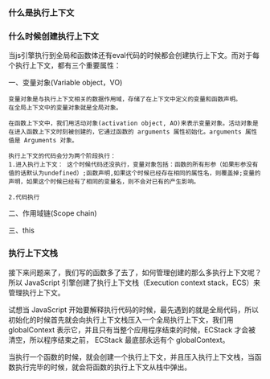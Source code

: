 ### 什么是执行上下文

### 什么时候创建执行上下文 
当js引擎执行到全局和函数体还有eval代码的时候都会创建执行上下文。而对于每个执行上下文，都有三个重要属性：

一、变量对象(Variable object，VO)
    
    变量对象是与执行上下文相关的数据作用域，存储了在上下文中定义的变量和函数声明。
    在全局上下文中的变量对象就是全局对象。
    
    在函数上下文中，我们用活动对象(activation object, AO)来表示变量对象。活动对象是在进入函数上下文时刻被创建的，它通过函数的 arguments 属性初始化。arguments 属性值是 Arguments 对象。

    执行上下文的代码会分为两个阶段执行：
    1.进入执行上下文： 这个时候代码还没执行，变量对象包括：函数的所有形参（如果形参没有值的话默认为undefined）;函数声明,如果这个时候已经存在相同的属性名，则覆盖掉;变量的声明，如果这个时候已经有了相同的变量名，则不会对已有的产生影响。
    
    2.代码执行
    
二、作用域链(Scope chain)


三、this
### 执行上下文栈
接下来问题来了，我们写的函数多了去了，如何管理创建的那么多执行上下文呢？
所以 JavaScript 引擎创建了执行上下文栈（Execution context stack，ECS）来管理执行上下文。

试想当 JavaScript 开始要解释执行代码的时候，最先遇到的就是全局代码，所以初始化的时候首先就会向执行上下文栈压入一个全局执行上下文，我们用 globalContext 表示它，并且只有当整个应用程序结束的时候，ECStack 才会被清空，所以程序结束之前， ECStack 最底部永远有个 globalContext。

当执行一个函数的时候，就会创建一个执行上下文，并且压入执行上下文栈，当函数执行完毕的时候，就会将函数的执行上下文从栈中弹出。

